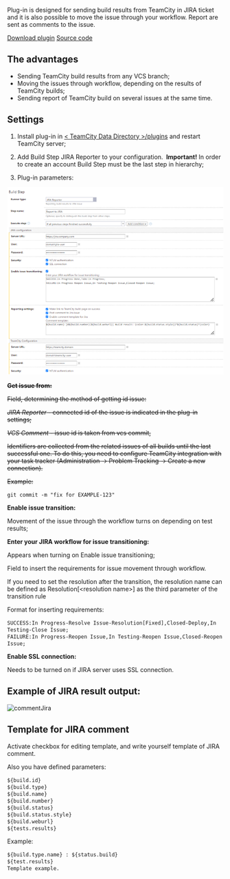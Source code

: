 Plug-in is designed for sending build results from TeamCity in JIRA ticket and it is also possible to move the issue through your workflow. Report are sent as comments to the issue.

[Download plugin](https://github.com/mkiszka/jirareporter/releases)
[Source code](https://github.com/mkiszka/jirareporter)

## The advantages

* Sending TeamCity build results from any VCS branch;
* Moving the issues through workflow, depending on the results of TeamCity builds;
* Sending report of TeamCity build on several issues at the same time.

## Settings

1. Install plug-in in [ < TeamCity Data Directory >/plugins](http://confluence.jetbrains.com/display/TCD7/TeamCity+Data+Directory) and restart TeamCity server;
2. Add Build Step JIRA Reporter to your configuration. 
   ** Important!** In order to create an account Build Step must be the last step in hierarchy;

3. Plug-in parameters:

![pluginParams](./params.png)

~~**Get issue from:**~~

~~Field, determining the method of getting id issue:~~

~~_JIRA Reporter_ - connected id of the issue is indicated in the plug-in settings;~~

~~_VCS Comment_ - issue id is taken from vcs commit,~~ 

~~Identifiers are collected from the related issues of all builds until the last successful one. To do this, you need to configure TeamCity integration with your task tracker (Administration -> Problem Tracking -> Create a new connection).~~

~~Example:~~

```
git commit -m "fix for EXAMPLE-123"
```

**Enable issue transition:**

Movement of the issue through the workflow turns on depending on test results;

**Enter your JIRA workflow for issue transitioning:**

Appears when turning on Enable issue transitioning; 

Field to insert the requirements for issue movement through workflow.

If you need to set the resolution after the transition, the resolution name can be defined as Resolution[\<resolution name\>] as the third parameter of the transition rule

Format for inserting requirements: 

```
SUCCESS:In Progress-Resolve Issue-Resolution[Fixed],Closed-Deploy,In Testing-Close Issue;
FAILURE:In Progress-Reopen Issue,In Testing-Reopen Issue,Closed-Reopen Issue;
```

**Enable SSL connection:**

Needs to be turned on if JIRA server uses SSL connection.

## Example of JIRA result output:

![commentJira](http://gyazo.com/9b09457cf79370ee743bc7aba1e02015.png)

## Template for JIRA comment

Activate checkbox for editing template, and write yourself template of JIRA comment.

Also you have defined parameters:
```
${build.id}
${build.type}
${build.name}
${build.number}
${build.status}
${build.status.style}
${build.weburl}
${tests.results}
```

Example:
```
${build.type.name} : ${status.build}
${test.results}
Template example.
```
